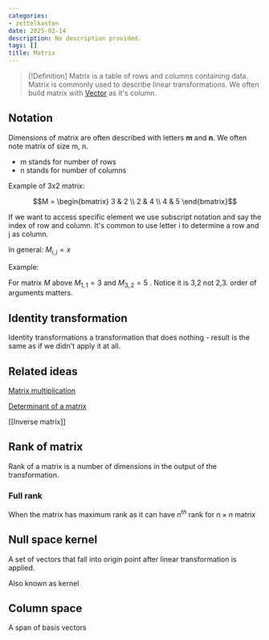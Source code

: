 ```yaml
---
categories:
- zettelkasten
date: 2025-02-14
description: No description provided.
tags: []
title: Matrix
---
```


> [!Definition]
Matrix is a table of rows and columns containing data. Matrix is commonly used to describe linear transformations. We often build matrix with [Vector](Vector.md) as it's column.

## Notation

Dimensions of matrix are often described with letters **m** and **n**. We often note matrix of size m, n.

- m stands for number of rows
- n stands for number of columns

Example of 3x2 matrix:

 $$M = \begin{bmatrix} 3 & 2 \\ 2 & 4 \\ 4 & 5 \end{bmatrix}$$

If we want to access specific element we use subscript notation and say the index of row and column. It's common to use letter i to determine a row and j as column. 

In general: $M_{i,j} = x$ 

Example:

For matrix $M$ above $M_{1,1} = 3$ and $M _{3,2} = 5$ . Notice it is 3,2 not 2,3. order of arguments matters.

## Identity transformation

Identity transformations a transformation that does nothing - result is the same as if we didn't apply it at all.

## Related ideas

[Matrix multiplication](Matrix%20multiplication.md)

[Determinant of a matrix](Determinant%20of%20a%20matrix.md)

[[Inverse matrix]]

## Rank of matrix

Rank of a matrix is a number of dimensions in the output of the transformation. 

### Full rank

When the matrix has maximum rank as it can have $n^{th}$ rank for $n \times n$ matrix

## Null space kernel

A set of vectors that fall into origin point after linear transformation is applied.

Also known as kernel

## Column space

A span of basis vectors